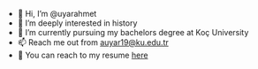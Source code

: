 - 👋 Hi, I’m @uyarahmet
- 👀 I’m deeply interested in history 
- 🌱 I’m currently pursuing my bachelors degree at Koç University
- 📫 Reach me out from auyar19@ku.edu.tr
- :bookmark_tabs: You can reach to my resume [here](https://user-images.githubusercontent.com/85699024/122618992-6cc02600-d05d-11eb-93fb-f92b659574c4.png)
